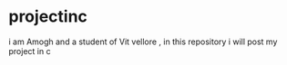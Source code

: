# projectinc
i am Amogh and a student of Vit vellore , in this repository i will post my project in c
